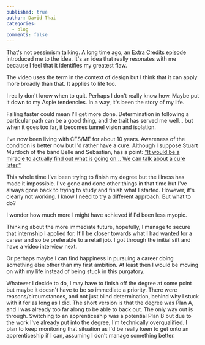 ```yaml
---
published: true
author: David Thai
categories:
  - blog
comments: false
---
```

That's not pessimism talking. A long time ago, an [Extra Credits episode](https://www.youtube.com/watch?v=rDjrOaoHz9s) introduced me to the idea. It's an idea that really resonates with me because I feel that it identifies my greatest flaw.

The video uses the term in the context of design but I think that it can apply more broadly than that. It applies to life too.

I really don't know when to quit. Perhaps I don't really know how. Maybe put it down to my Aspie tendencies. In a way, it's been the story of my life.

Failing faster could mean I'll get more done. Determination in following a particular path can be a good thing, and the trait has served me well... but when it goes too far, it becomes tunnel vision and isolation.

I've now been living with CFS/ME for about 10 years. Awareness of the condition is better now but I'd rather have a cure. Although I suppose Stuart Murdoch of the band Belle and Sebastian, has a point: ["It would be a miracle to actually find out what is going on... We can talk about a cure later."](http://www.bbc.co.uk/news/uk-scotland-44085954)

This whole time I've been trying to finish my degree but the illness has made it impossible. I've gone and done other things in that time but I've always gone back to trying to study and finish what I started. However, it's clearly not working. I know I need to try a different approach. But what to do?

I wonder how much more I might have achieved if I'd been less myopic.

Thinking about the more immediate future, hopefully, I manage to secure that internship I applied for. It'll be closer towards what I had wanted for a career and so be preferable to a retail job. I got through the initial sift and have a video interview next.

Or perhaps maybe I can find happiness in pursuing a career doing something else other than my first ambition. At least then I would be moving on with my life instead of being stuck in this purgatory.

Whatever I decide to do, I may have to finish off the degree at some point but maybe it doesn't have to be so immediate a priority. There were reasons/circumstances, and not just blind determination, behind why I stuck with it for as long as I did. The short version is that the degree was Plan A, and I was already too far along to be able to back out. The only way out is through. Switching to an apprenticeship was a potential Plan B but due to the work I've already put into the degree, I'm technically overqualified. I plan to keep monitoring that situation as I'd be really keen to get onto an apprenticeship if I can, assuming I don't manage something better.
